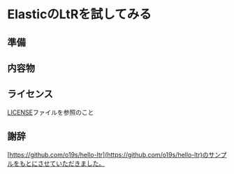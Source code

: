 # ElasticのLtRを試してみる

## 準備

## 内容物

### 


## ライセンス

[LICENSE](./LICENSE)ファイルを参照のこと


## 謝辞

[https://github.com/o19s/hello-ltr](https://github.com/o19s/hello-ltr)のサンプルをもとにさせていただきました。


